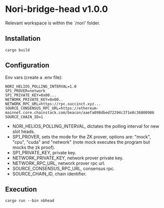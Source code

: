 # Nori-bridge-head v1.0.0

Relevant workspace is within the `/nori' folder.

## Installation

`cargo build`

## Configuration

Env vars (create a .env file):

```
NORI_HELIOS_POLLING_INTERVAL=1.0 
SP1_PROVER=network
SP1_PRIVATE_KEY=0x00...
NETWORK_PRIVATE_KEY=0x00..
NETWORK_RPC_URL=https://rpc.succinct.xyz...
SOURCE_CONSENSUS_RPC_URL=https://ethereum-mainnet.core.chainstack.com/beacon/aaefa098dbed72294c371e8c36800986
SOURCE_CHAIN_ID=1
```

- NORI_HELIOS_POLLING_INTERVAL, dictates the polling interval for new slot heads.
- SP1_PROVER, sets the mode for the ZK prover, options are: "mock", "cpu", "cuda" and "network" (note mock executes the program but mocks the zk proof).
- SP1_PRIVATE_KEY, private key.
- NETWORK_PRIVATE_KEY, network prover private key.
- NETWORK_RPC_URL, network prover rpc url.
- SOURCE_CONSENSUS_RPC_URL, consensus rpc.
- SOURCE_CHAIN_ID, chain identifier.

## Execution

`cargo run --bin nbhead`